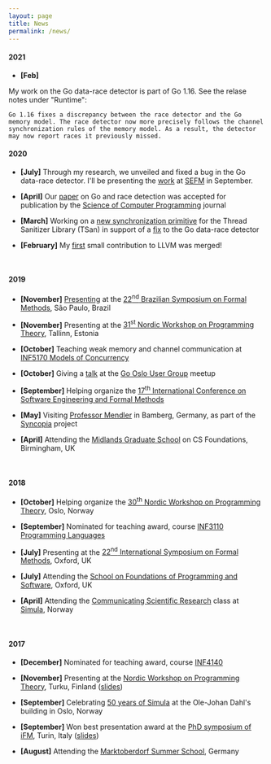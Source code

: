 ```yaml
---
layout: page
title: News
permalink: /news/
---
```


#### 2021

- **[Feb]**

My work on the Go data-race detector is part of Go 1.16.  See the relase notes under "Runtime":

```
Go 1.16 fixes a discrepancy between the race detector and the Go memory model. The race detector now more precisely follows the channel synchronization rules of the memory model. As a result, the detector may now report races it previously missed.
```

#### 2020

- **[July]**
Through my research, we unveiled and fixed a bug in the Go data-race detector.  I'll be presenting the [work][paper:fava2020finding] at [SEFM][sefm2020] in September.

- **[April]**
Our [paper][paper:fava2020ready] on Go and race detection was accepted for publication by the [Science of Computer Programming][doi:scp2020] journal

- **[March]**
Working on a [new synchronization primitive][phabricator.D76322] for the Thread Sanitizer Library (TSan) in support of a [fix][gerrit.220419] to the Go data-race detector

- **[February]**
My [first][phabricator.D74831] small contribution to LLVM was merged!

<br/>

#### 2019

- **[November]**
[Presenting][talk:fava2019sbmf] at the [22<sup>nd</sup> Brazilian Symposium on Formal Methods][sbmf2019], S&atilde;o Paulo, Brazil

- **[November]**
Presenting at the [31<sup>st</sup> Nordic Workshop on Programming Theory][nwpt2019], Tallinn, Estonia

- **[October]**
Teaching weak memory and channel communication at [INF5170 Models of Concurrency][uio.inf5170.h19]

- **[October]**
Giving a [talk][talk:fava2019gomeetup] at the [Go Oslo User Group][go.oslo.meetup] meetup

- **[September]**
Helping organize the [17<sup>th</sup> International Conference on Software Engineering and Formal Methods][sefm2019]

- **[May]**
Visiting [Professor Mendler][mendler] in Bamberg, Germany, as part of the [Syncopia][syncopia] project

- **[April]**
Attending the [Midlands Graduate School][midlands] on CS Foundations, Birmingham, UK

<br/>

#### 2018

- **[October]**
Helping organize the [30<sup>th</sup> Nordic Workshop on Programming Theory][nwpt2018], Oslo, Norway

- **[September]**
Nominated for teaching award, course [INF3110 Programming Languages][uio.inf3110.h18]

- **[July]**
Presenting at the [22<sup>nd</sup> International Symposium on Formal Methods][fm2018], Oxford, UK

- **[July]**
Attending the [School on Foundations of Programming and Software][fopss], Oxford, UK

- **[April]**
Attending the [Communicating Scientific Research][csr] class at [Simula][simula], Norway

<br/>

#### 2017

- **[December]**
Nominated for teaching award, course [INF4140][uio.inf4140.h17]

- **[November]**
Presenting at the [Nordic Workshop on Programming Theory][nwpt2017], Turku, Finland ([slides][talk:fava2017operational.turku])

- **[September]**
Celebrating [50 years of Simula][simula.50] at the Ole-Johan Dahl's building in Oslo, Norway

- **[September]**
Won best presentation award at the [PhD symposium of iFM][ifm2017.phd], Turin, Italy ([slides][talk:fava2017operational.turin])

- **[August]**
Attending the [Marktoberdorf Summer School][marktoberdorf], Germany

<!-- PDFs -->
[paper:fava2020finding]: /papers/fava2020finding.pdf
[paper:fava2020ready]: /papers/fava2020ready.pdf
<!-- DOIs -->
[doi:scp2020]: https://doi.org/10.1016/j.scico.2020.102473
<!-- Slides -->
[talk:fava2019sbmf]: /talks/fava2019sbmf.pdf
[talk:fava2019gomeetup]: /talks/fava2019gomeetup.pdf
[talk:fava2017operational.turku]: https://prezi.com/view/I2WwEXFC2TiNxi1jNlxM
[talk:fava2017operational.turin]: https://prezi.com/view/09ieVvK8kh8OvQ9Nl9MH
<!-- Venues -->
[sefm2020]: https://event.cwi.nl/sefm2020/
[sbmf2019]: https://www.ime.usp.br/~sbmf2019
[nwpt2019]: https://cs.ttu.ee/events/nwpt2019
[nwpt2018]: https://nwpt2018.ifi.uio.no
[nwpt2017]: https://research.it.abo.fi/nwpt17
[sefm2019]: http://sefm2019.inria.fr/
[fm2018]: http://www.fm2018.org
[ifm2017.phd]: http://ifm2017.di.unito.it/callForPhDSymposium.php
<!-- Other -->
[phabricator.D76322]: https://reviews.llvm.org/D76322
[gerrit.220419]: https://go-review.googlesource.com/c/go/+/220419
[phabricator.D74831]: https://reviews.llvm.org/D74831
[uio.inf5170.h19]: https://www.uio.no/studier/emner/matnat/ifi/IN5170/h19/index.html
[uio.inf3110.h18]: https://www.uio.no/studier/emner/matnat/ifi/INF3110/h18
[uio.inf4140.h17]: https://www.uio.no/studier/emner/matnat/ifi/INF4140/h17/index.html
[go.oslo.meetup]: https://www.meetup.com/Go-Oslo-User-Group/events/265143218/
[mendler]: https://www.uni-bamberg.de/gdi/team/michael-mendler/
[syncopia]: https://www.mn.uio.no/ifi/english/research/projects/syncopia/index.html
[midlands]: http://events.cs.bham.ac.uk/mgs2019/
[fopss]: http://fopss18.mimuw.edu.pl/
[csr]: https://www.simula.no/education/courses/communicating-scientific-research-2018
[simula]: https://www.simula.no/
[simula.50]: http://simula67.at.ifi.uio.no/50years/
[marktoberdorf]: https://asimod.in.tum.de/2017/index.shtml
